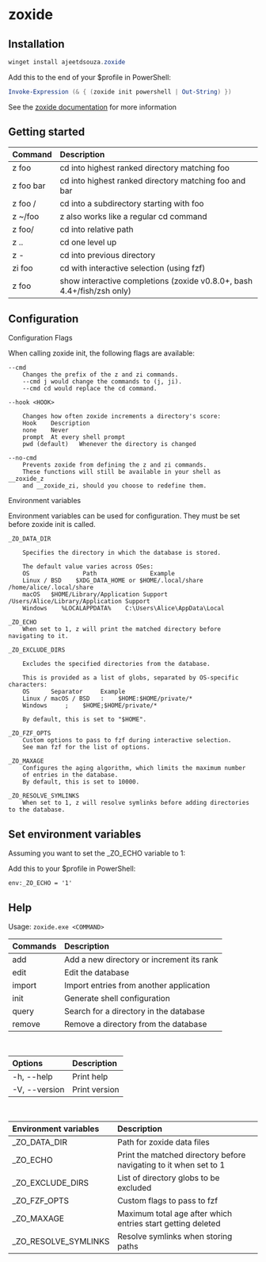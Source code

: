 # zoxide

## Installation

```Powershell
winget install ajeetdsouza.zoxide
```

Add this to the end of your $profile in PowerShell:

```PowerShell
Invoke-Expression (& { (zoxide init powershell | Out-String) })
```

See the [zoxide documentation](https://github.com/ajeetdsouza/zoxide) for more information

## Getting started

|Command            |Description    |
|:---               |:---|
|z foo              |cd into highest ranked directory matching foo|
|z foo bar          |cd into highest ranked directory matching foo and bar|
|z foo /            |cd into a subdirectory starting with foo|
|z ~/foo            |z also works like a regular cd command|  
|z foo/             |cd into relative path|  
|z ..               |cd one level up|  
|z -                |cd into previous directory|  
|zi foo             | cd with interactive selection (using fzf)|
|z foo <SPACE><TAB> |show interactive completions (zoxide v0.8.0+, bash 4.4+/fish/zsh only)|

## Configuration

Configuration
Flags

When calling zoxide init, the following flags are available:

    --cmd
        Changes the prefix of the z and zi commands.
        --cmd j would change the commands to (j, ji).
        --cmd cd would replace the cd command.

    --hook <HOOK>

        Changes how often zoxide increments a directory's score:
        Hook    Description
        none    Never
        prompt  At every shell prompt
        pwd (default)   Whenever the directory is changed

    --no-cmd
        Prevents zoxide from defining the z and zi commands.
        These functions will still be available in your shell as __zoxide_z 
        and __zoxide_zi, should you choose to redefine them.

Environment variables

Environment variables can be used for configuration. They must be set before zoxide init is called.

    _ZO_DATA_DIR

        Specifies the directory in which the database is stored.

        The default value varies across OSes:
        OS               Path               Example
        Linux / BSD    $XDG_DATA_HOME or $HOME/.local/share     /home/alice/.local/share
        macOS   $HOME/Library/Application Support   /Users/Alice/Library/Application Support
        Windows    %LOCALAPPDATA%    C:\Users\Alice\AppData\Local

    _ZO_ECHO
        When set to 1, z will print the matched directory before navigating to it.

    _ZO_EXCLUDE_DIRS

        Excludes the specified directories from the database.

        This is provided as a list of globs, separated by OS-specific characters:
        OS      Separator     Example
        Linux / macOS / BSD   :    $HOME:$HOME/private/*
        Windows     ;    $HOME;$HOME/private/*

        By default, this is set to "$HOME".

    _ZO_FZF_OPTS
        Custom options to pass to fzf during interactive selection.
        See man fzf for the list of options.

    _ZO_MAXAGE
        Configures the aging algorithm, which limits the maximum number
        of entries in the database.
        By default, this is set to 10000.

    _ZO_RESOLVE_SYMLINKS
        When set to 1, z will resolve symlinks before adding directories to the database.

## Set environment variables

Assuming you want to set the _ZO_ECHO variable to 1:

Add this to your $profile in PowerShell:

`env:_ZO_ECHO = '1'`


## Help

Usage:
    `zoxide.exe <COMMAND>`

|Commands|Description|
|:---    |:---|
|add     |Add a new directory or increment its rank|
|edit    |Edit the database|
|import  |Import entries from another application|
|init    |Generate shell configuration|
|query   |Search for a directory in the database|
|remove  |Remove a directory from the database|

<br>

|Options|Description|
|:---   |:---|
|-h, --help     |Print help|
|-V, --version  |Print version|

<br>

|Environment variables |Description|
|:---                  |:---|
|_ZO_DATA_DIR          |Path for zoxide data files|
|_ZO_ECHO              |Print the matched directory before navigating to it when set to 1|
|_ZO_EXCLUDE_DIRS      |List of directory globs to be excluded|
|_ZO_FZF_OPTS          |Custom flags to pass to fzf|
|_ZO_MAXAGE            |Maximum total age after which entries start getting deleted|
|_ZO_RESOLVE_SYMLINKS  |Resolve symlinks when storing paths|
